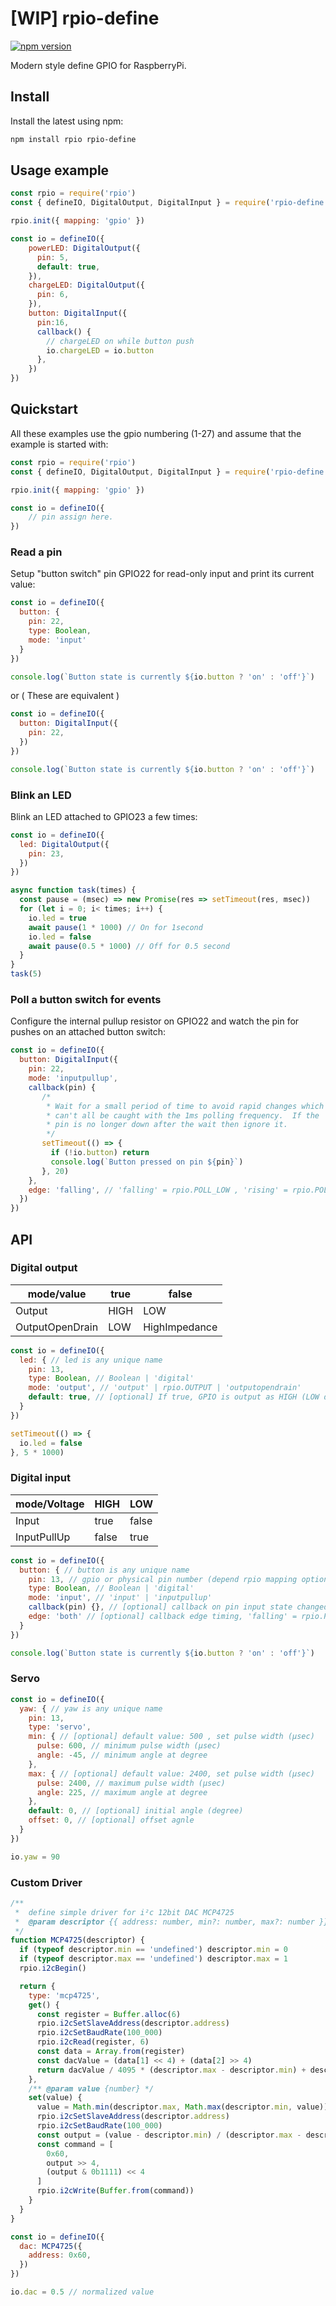 [WIP] rpio-define
=========================
[![npm version](https://badge.fury.io/js/rpio-define.svg)](https://badge.fury.io/js/rpio-define)

Modern style define GPIO for RaspberryPi.

Install
-------------------------
Install the latest using npm:
```bash
npm install rpio rpio-define
```

Usage example
-------------------------
```javascript
const rpio = require('rpio')
const { defineIO, DigitalOutput, DigitalInput } = require('rpio-define')

rpio.init({ mapping: 'gpio' })

const io = defineIO({
    powerLED: DigitalOutput({
      pin: 5,
      default: true,
    }),
    chargeLED: DigitalOutput({
      pin: 6,
    }),
    button: DigitalInput({
      pin:16,
      callback() {
        // chargeLED on while button push
        io.chargeLED = io.button
      },
    })
})
```

Quickstart
-------------------------

All these examples use the gpio numbering (1-27) and assume that the example is started with:

```javascript
const rpio = require('rpio')
const { defineIO, DigitalOutput, DigitalInput } = require('rpio-define')

rpio.init({ mapping: 'gpio' })

const io = defineIO({
    // pin assign here.
})
```

### Read a pin
Setup "button switch" pin GPIO22 for read-only input and print its current value:

```javascript
const io = defineIO({
  button: {
    pin: 22,
    type: Boolean,
    mode: 'input'
  }
})

console.log(`Button state is currently ${io.button ? 'on' : 'off'}`)
```

or ( These are equivalent )

```javascript
const io = defineIO({
  button: DigitalInput({
    pin: 22,
  })
})

console.log(`Button state is currently ${io.button ? 'on' : 'off'}`)
```

### Blink an LED
Blink an LED attached to GPIO23 a few times:

```javascript
const io = defineIO({
  led: DigitalOutput({
    pin: 23,
  })
})

async function task(times) {
  const pause = (msec) => new Promise(res => setTimeout(res, msec))
  for (let i = 0; i< times; i++) {
    io.led = true
    await pause(1 * 1000) // On for 1second
    io.led = false
    await pause(0.5 * 1000) // Off for 0.5 second 
  }
}
task(5)
```

### Poll a button switch for events
Configure the internal pullup resistor on GPIO22 and watch the pin for pushes on an attached button switch:

```javascript
const io = defineIO({
  button: DigitalInput({
    pin: 22,
    mode: 'inputpullup',
    callback(pin) {
       /*
        * Wait for a small period of time to avoid rapid changes which
        * can't all be caught with the 1ms polling frequency.  If the
        * pin is no longer down after the wait then ignore it.
        */
       setTimeout(() => {
         if (!io.button) return
         console.log(`Button pressed on pin ${pin}`)
       }, 20)
    },
    edge: 'falling', // 'falling' = rpio.POLL_LOW , 'rising' = rpio.POLL_HIGH, 'both' = rpio.POLL_BOTH
  })
})
```

API
----------------------------
###  Digital output
| mode/value      | true    | false          |
|-----------------|---------|----------------|
| Output          | HIGH    | LOW            |
| OutputOpenDrain | LOW     | HighImpedance  |

```javascript
const io = defineIO({
  led: { // led is any unique name
    pin: 13,
    type: Boolean, // Boolean | 'digital'
    mode: 'output', // 'output' | rpio.OUTPUT | 'outputopendrain'
    default: true, // [optional] If true, GPIO is output as HIGH (LOW during OpenDrain) from initial.
  }
})

setTimeout(() => {
  io.led = false
}, 5 * 1000)
```

### Digital input
| mode/Voltage    | HIGH    | LOW    |
|-----------------|---------|--------|
| Input           | true    | false  |
| InputPullUp     | false   | true   |

```javascript
const io = defineIO({
  button: { // button is any unique name
    pin: 13, // gpio or physical pin number (depend rpio mapping option)
    type: Boolean, // Boolean | 'digital'
    mode: 'input', // 'input' | 'inputpullup'
    callback(pin) {}, // [optional] callback on pin input state changed
    edge: 'both' // [optional] callback edge timing, 'falling' = rpio.POLL_LOW | 'rising' = rpio.POLL_HIGH | 'both' = rpio.POLL_BOTH
  }
})

console.log(`Button state is currently ${io.button ? 'on' : 'off'}`)
```

### Servo

```javascript
const io = defineIO({
  yaw: { // yaw is any unique name
    pin: 13,
    type: 'servo',
    min: { // [optional] default value: 500 , set pulse width (μsec)
      pulse: 600, // minimum pulse width (μsec)
      angle: -45, // minimum angle at degree
    },
    max: { // [optional] default value: 2400, set pulse width (μsec)
      pulse: 2400, // maximum pulse width (μsec)
      angle: 225, // maximum angle at degree
    },
    default: 0, // [optional] initial angle (degree)
    offset: 0, // [optional] offset agnle
  }
})

io.yaw = 90
```

### Custom Driver

```javascript
/**
 *  define simple driver for i²c 12bit DAC MCP4725
 *  @param descriptor {{ address: number, min?: number, max?: number }}
 */
function MCP4725(descriptor) {
  if (typeof descriptor.min == 'undefined') descriptor.min = 0
  if (typeof descriptor.max == 'undefined') descriptor.max = 1
  rpio.i2cBegin()

  return {
    type: 'mcp4725',
    get() {
      const register = Buffer.alloc(6)
      rpio.i2cSetSlaveAddress(descriptor.address)
      rpio.i2cSetBaudRate(100_000)
      rpio.i2cRead(register, 6)
      const data = Array.from(register)
      const dacValue = (data[1] << 4) + (data[2] >> 4)
      return dacValue / 4095 * (descriptor.max - descriptor.min) + descriptor.min
    },
    /** @param value {number} */
    set(value) {
      value = Math.min(descriptor.max, Math.max(descriptor.min, value))
      rpio.i2cSetSlaveAddress(descriptor.address)
      rpio.i2cSetBaudRate(100_000)
      const output = (value - descriptor.min) / (descriptor.max - descriptor.min) * 4095
      const command = [
        0x60,
        output >> 4,
        (output & 0b1111) << 4
      ]
      rpio.i2cWrite(Buffer.from(command))
    }
  }
}

const io = defineIO({
  dac: MCP4725({
    address: 0x60,
  })
})

io.dac = 0.5 // normalized value
```
